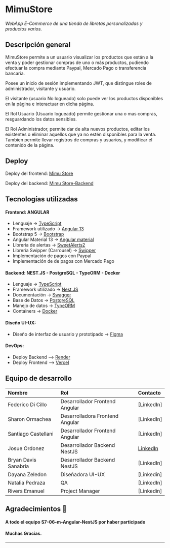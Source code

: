 # MimuStore

_WebApp E-Commerce de una tienda de libretas personalizadas y productos varios._

## Descripción general

MimuStore permite a un usuario visualizar los productos que están a la venta y poder gestionar compras de uno o más productos, pudiendo efectuar la compra mediante Paypal, Mercado Pago o transferencia bancaria.

Posee un inicio de sesión implementando JWT, que distingue roles de administrador, visitante y usuario.

El visitante (usuario No logueado) solo puede ver los productos disponibles en la página e interactuar en dicha página.

El Rol Usuario (Usuario logueado) permite gestionar una o mas compras, resguardando los datos sensibles.

El Rol Administrador, permite dar de alta nuevos productos, editar los existentes o eliminar aquellos que ya no estén disponibles para la venta. Tambien permite llevar registros de compras y usuarios, y modificar el contenido de la página.

## Deploy

Deploy del frontend: [Mimu Store](https://mimustore.vercel.app/)

Deploy del backend: [Mimu Store-Backend](https://mimu-api.onrender.com/api)

## Tecnologías utilizadas

#### Frontend: ANGULAR

* Lenguaje -> [TypeScript](https://www.typescriptlang.org/)
* Framework utilizado -> [Angular 13](https://angular.io/)
* Bootstrap 5 -> [Bootstrap](https://getbootstrap.com/)
* Angular Material 13 -> [Angular material](https://v13.material.angular.io/)
* Libreria de alertas -> [SweetAlerts2](https://sweetalert2.github.io/)
* Librería Swipper (Carrousel) -> [Swipper](https://swiperjs.com/element)
* Implementación de pagos con Paypal
* Implementación de de pagos con Mercado Pago

#### Backend: NEST.JS - PostgreSQL - TypeORM - Docker

* Lenguaje -> [TypeScript](https://www.typescriptlang.org/)
* Framework utilizado -> [Nest.JS](https://nestjs.com/) 
* Documentación -> [Swagger](https://swagger.io/docs/)
* Base de Datos -> [PostgreSQL](https://www.postgresql.org/)
* Manejo de datos -> [TypeORM](https://typeorm.io/)
* Containers -> [Docker](https://www.docker.com/)

#### Diseño UI-UX:

* Diseño de interfaz de usuario y prototipado -> [Figma](https://www.figma.com/)

#### DevOps:

* Deploy Backend -->  [Render](https://render.com/)  
* Deploy Frontend -->  [Vercel](https://vercel.com/)

## Equipo de desarrollo

|   Nombre  |    Rol   |      Contacto      |
| :-------- | :------- | :------------------------- |
| Federico Di Cillo | Desarrollador Frontend Angular | [LinkedIn] |
| Sharon Ormachea | Desarrolladora Frontend Angular | [LinkedIn] |
| Santiago Castellani | Desarrollador Frontend Angular | [LinkedIn] |
| Josue Ordonez| Desarrollador Backend NestJS | [LinkedIn](https://www.linkedin.com/in/josueordonezm/) |
| Bryan Davis Sanabria | Desarrollador Backend NestJS | [LinkedIn] |
| Dayana Zeledon | Diseñadora UI-UX | [Linkedin] |
| Natalia Pedraza | QA | [LinkedIn] |
| Rivers Emanuel | Project Manager | [Linkedin] |

## Agradecimientos 🎁

#### A todo el equipo S7-06-m-Angular-NestJS por haber participado

#### Muchas Gracias.

---
